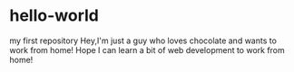# hello-world
my first repository
Hey,I'm just a guy who loves chocolate and wants to work from home!
Hope I can learn a bit of web development to work from home!
